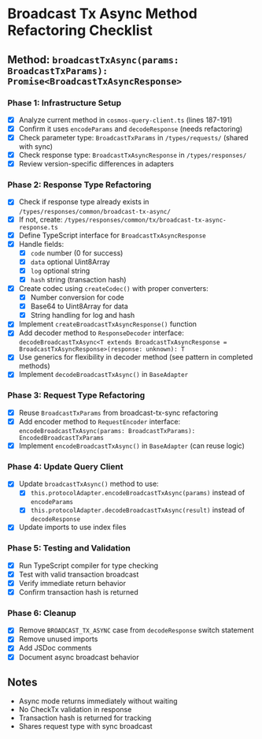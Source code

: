 # Broadcast Tx Async Method Refactoring Checklist

## Method: `broadcastTxAsync(params: BroadcastTxParams): Promise<BroadcastTxAsyncResponse>`

### Phase 1: Infrastructure Setup
- [x] Analyze current method in `cosmos-query-client.ts` (lines 187-191)
- [x] Confirm it uses `encodeParams` and `decodeResponse` (needs refactoring)
- [x] Check parameter type: `BroadcastTxParams` in `/types/requests/` (shared with sync)
- [x] Check response type: `BroadcastTxAsyncResponse` in `/types/responses/`
- [x] Review version-specific differences in adapters

### Phase 2: Response Type Refactoring
- [x] Check if response type already exists in `/types/responses/common/broadcast-tx-async/`
- [x] If not, create: `/types/responses/common/tx/broadcast-tx-async-response.ts`
- [x] Define TypeScript interface for `BroadcastTxAsyncResponse`
- [x] Handle fields:
  - [x] `code` number (0 for success)
  - [x] `data` optional Uint8Array
  - [x] `log` optional string
  - [x] `hash` string (transaction hash)
- [x] Create codec using `createCodec()` with proper converters:
  - [x] Number conversion for code
  - [x] Base64 to Uint8Array for data
  - [x] String handling for log and hash
- [x] Implement `createBroadcastTxAsyncResponse()` function
- [x] Add decoder method to `ResponseDecoder` interface: `decodeBroadcastTxAsync<T extends BroadcastTxAsyncResponse = BroadcastTxAsyncResponse>(response: unknown): T`
- [x] Use generics for flexibility in decoder method (see pattern in completed methods)
- [x] Implement `decodeBroadcastTxAsync()` in `BaseAdapter`

### Phase 3: Request Type Refactoring
- [x] Reuse `BroadcastTxParams` from broadcast-tx-sync refactoring
- [x] Add encoder method to `RequestEncoder` interface: `encodeBroadcastTxAsync(params: BroadcastTxParams): EncodedBroadcastTxParams`
- [x] Implement `encodeBroadcastTxAsync()` in `BaseAdapter` (can reuse logic)

### Phase 4: Update Query Client
- [x] Update `broadcastTxAsync()` method to use:
  - [x] `this.protocolAdapter.encodeBroadcastTxAsync(params)` instead of `encodeParams`
  - [x] `this.protocolAdapter.decodeBroadcastTxAsync(result)` instead of `decodeResponse`
- [x] Update imports to use index files

### Phase 5: Testing and Validation
- [x] Run TypeScript compiler for type checking
- [x] Test with valid transaction broadcast
- [x] Verify immediate return behavior
- [x] Confirm transaction hash is returned

### Phase 6: Cleanup
- [x] Remove `BROADCAST_TX_ASYNC` case from `decodeResponse` switch statement
- [x] Remove unused imports
- [x] Add JSDoc comments
- [x] Document async broadcast behavior

## Notes
- Async mode returns immediately without waiting
- No CheckTx validation in response
- Transaction hash is returned for tracking
- Shares request type with sync broadcast